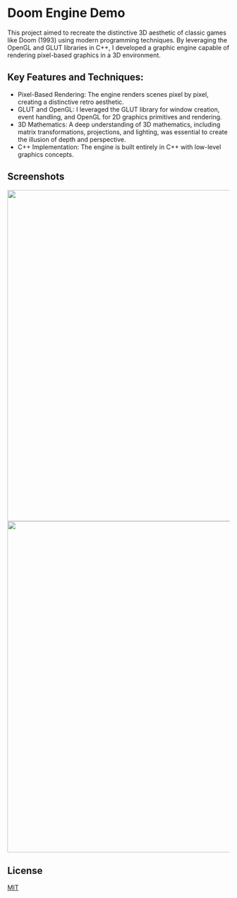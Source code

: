 # Doom Engine Demo
This project aimed to recreate the distinctive 3D aesthetic of classic games like Doom (1993) using modern programming techniques. By leveraging the OpenGL and GLUT libraries in C++, I developed a graphic engine capable of rendering pixel-based graphics in a 3D environment.

## Key Features and Techniques:

+ Pixel-Based Rendering: The engine renders scenes pixel by pixel, creating a distinctive retro aesthetic.
+ GLUT and OpenGL: I leveraged the GLUT library for window creation, event handling, and OpenGL for 2D graphics primitives and rendering.
+ 3D Mathematics: A deep understanding of 3D mathematics, including matrix transformations, projections, and lighting, was essential to create the illusion of depth and perspective.
+ C++ Implementation: The engine is built entirely in C++ with low-level graphics concepts.

## Screenshots
<img src="1.png" width="750">
<img src="2.png" width="750">

## License
[MIT](https://choosealicense.com/licenses/mit/)
